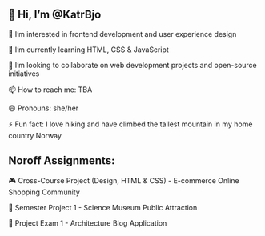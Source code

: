 ## 👋 Hi, I’m @KatrBjo

👀 I’m interested in frontend development and user experience design

🌱 I’m currently learning HTML, CSS & JavaScript

💞️ I’m looking to collaborate on web development projects and open-source initiatives

📫 How to reach me: TBA

😄 Pronouns: she/her

⚡ Fun fact: I love hiking and have climbed the tallest mountain in my home country Norway


## Noroff Assignments:

  🎮 Cross-Course Project (Design, HTML & CSS) - E-commerce Online Shopping Community
  
  🔬 Semester Project 1 - Science Museum Public Attraction
  
  📝 Project Exam 1 - Architecture Blog Application 
  


  

<!---
KatrBjo/KatrBjo is a ✨ special ✨ repository because its `README.md` (this file) appears on your GitHub profile.
You can click the Preview link to take a look at your changes.
--->
